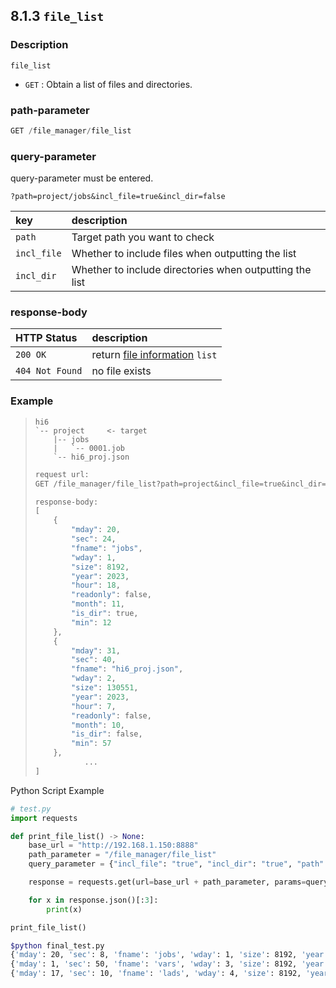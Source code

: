 ﻿## 8.1.3 `file_list`

### Description

`file_list`

- `GET` : Obtain a list of files and directories.

### path-parameter

```python
GET /file_manager/file_list
```

### query-parameter

query-parameter must be entered.  

```text
?path=project/jobs&incl_file=true&incl_dir=false
```

|key|description|
|:---|:---|
|`path`|Target path you want to check|
|`incl_file`|Whether to include files when outputting the list|
|`incl_dir`|Whether to include directories when outputting the list|


### response-body

|HTTP Status|description|
|:---|:---|
|`200 OK`|return [file information](../../99-schema/file_info) `list`|
|`404 Not Found`| no file exists |


### Example

<blockquote>

```
hi6
`-- project     <- target
    |-- jobs
    |   `-- 0001.job
    `-- hi6_proj.json
```

```python
request url:
GET /file_manager/file_list?path=project&incl_file=true&incl_dir=true

response-body:
[
    {
        "mday": 20,
        "sec": 24,
        "fname": "jobs",
        "wday": 1,
        "size": 8192,
        "year": 2023,
        "hour": 18,
        "readonly": false,
        "month": 11,
        "is_dir": true,
        "min": 12
    },
    {
        "mday": 31,
        "sec": 40,
        "fname": "hi6_proj.json",
        "wday": 2,
        "size": 130551,
        "year": 2023,
        "hour": 7,
        "readonly": false,
        "month": 10,
        "is_dir": false,
        "min": 57
    },
           ...
]
```

</blockquote>

Python Script Example

```python
# test.py
import requests

def print_file_list() -> None:
    base_url = "http://192.168.1.150:8888"
    path_parameter = "/file_manager/file_list"
    query_parameter = {"incl_file": "true", "incl_dir": "true", "path": "project"}

    response = requests.get(url=base_url + path_parameter, params=query_parameter)

    for x in response.json()[:3]:
        print(x)

print_file_list()
```
```sh
$python final_test.py 
{'mday': 20, 'sec': 8, 'fname': 'jobs', 'wday': 1, 'size': 8192, 'year': 2023, 'hour': 21, 'readonly': False, 'month': 11, 'is_dir': True, 'min': 50}
{'mday': 1, 'sec': 50, 'fname': 'vars', 'wday': 3, 'size': 8192, 'year': 2023, 'hour': 12, 'readonly': False, 'month': 11, 'is_dir': True, 'min': 29}
{'mday': 17, 'sec': 10, 'fname': 'lads', 'wday': 4, 'size': 8192, 'year': 2023, 'hour': 13, 'readonly': False, 'month': 8, 'is_dir': True, 'min': 47}
```